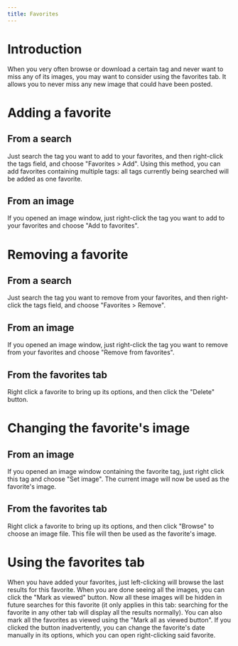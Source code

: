 ```yaml
---
title: Favorites
---
```



# Introduction

When you very often browse or download a certain tag and never want to miss any of its images, you may want to consider using the favorites tab. It allows you to never miss any new image that could have been posted.



# Adding a favorite

## From a search
Just search the tag you want to add to your favorites, and then right-click the tags field, and choose "Favorites > Add". Using this method, you can add favorites containing multiple tags: all tags currently being searched will be added as one favorite.

## From an image
If you opened an image window, just right-click the tag you want to add to your favorites and choose "Add to favorites".



# Removing a favorite

## From a search
Just search the tag you want to remove from your favorites, and then right-click the tags field, and choose "Favorites > Remove".

## From an image
If you opened an image window, just right-click the tag you want to remove from your favorites and choose "Remove from favorites".

## From the favorites tab
Right click a favorite to bring up its options, and then click the "Delete" button.



# Changing the favorite's image

## From an image
If you opened an image window containing the favorite tag, just right click this tag and choose "Set image". The current image will now be used as the favorite's image.

## From the favorites tab
Right click a favorite to bring up its options, and then click "Browse" to choose an image file. This file will then be used as the favorite's image.



# Using the favorites tab

When you have added your favorites, just left-clicking will browse the last results for this favorite. When you are done seeing all the images, you can click the "Mark as viewed" button. Now all these images will be hidden in future searches for this favorite (it only applies in this tab: searching for the favorite in any other tab will display all the results normally). You can also mark all the favorites as viewed using the "Mark all as viewed button".
If you clicked the button inadvertently, you can change the favorite's date manually in its options, which you can open right-clicking said favorite.